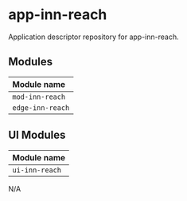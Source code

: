 # app-inn-reach

Application descriptor repository for app-inn-reach.

## Modules

| Module name         |
|:--------------------|
| `mod-inn-reach`     |
| `edge-inn-reach`    |

## UI Modules

| Module name         |
|:--------------------|
| `ui-inn-reach`      |

N/A
